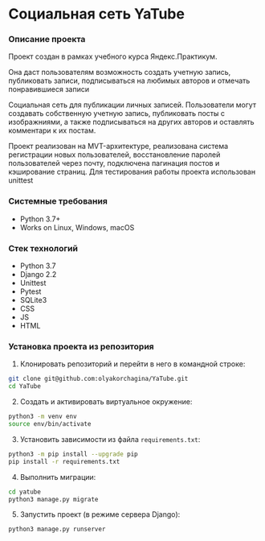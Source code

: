 # Социальная сеть YaTube

### Описание проекта
Проект создан в рамках учебного курса Яндекс.Практикум.

Она даст пользователям возможность создать учетную запись, публиковать записи, подписываться на любимых авторов и отмечать понравившиеся записи

Социальная сеть для публикации личных записей. Пользователи могут создавать собственную учетную запись, публиковать посты с изображниями, а также подписываться на других авторов и оставлять комментари к их постам. 

Проект реализован на MVT-архитектуре, реализована система регистрации новых пользователей, восстановление паролей пользователей через почту, подключена пагинация постов и кэширование страниц. Для тестирования работы проекта использован unittest

### Системные требования
* Python 3.7+
* Works on Linux, Windows, macOS

### Стек технологий
* Python 3.7
* Django 2.2 
* Unittest
* Pytest
* SQLite3
* CSS
* JS
* HTML

### Установка проекта из репозитория

1. Клонировать репозиторий и перейти в него в командной строке:
```bash
git clone git@github.com:olyakorchagina/YaTube.git
cd YaTube
```
2. Cоздать и активировать виртуальное окружение:
```bash
python3 -m venv env
source env/bin/activate
```
3. Установить зависимости из файла ```requirements.txt```:
```bash
python3 -m pip install --upgrade pip
pip install -r requirements.txt
```
4. Выполнить миграции:
```bash
cd yatube
python3 manage.py migrate
```
5. Запустить проект (в режиме сервера Django):
```bash
python3 manage.py runserver
```
